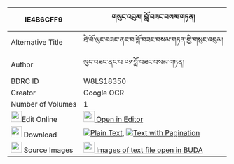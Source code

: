 |IE4B6CFF9|གསུང་འབུམ། བློ་བཟང་བསམ་གཏན། 
| --- | --- 
|Alternative Title |ཐེ་བོ་ལུང་བཟང་ནང་བ་བློ་བཟང་བསམ་གཏན་གྱི་གསུང་འབུམ།
|Author| ལུང་བཟང་ནང་པ ༠༡་བློ་བཟང་བསམ་གཏན།
|BDRC ID | W8LS18350
|Creator | Google OCR
|Number of Volumes| 1
|<img width="25" src="https://img.icons8.com/color/25/000000/edit-property.png">Edit Online| [<img width="25" src="https://avatars.githubusercontent.com/u/45091458?s=200&v=4"> Open in Editor](http://editor.openpecha.org/IE4B6CFF9)
|<img width="25" src="https://img.icons8.com/fluent/48/000000/download-2.png"/>  Download | [![](https://img.icons8.com/color/20/000000/txt.png)Plain Text](https://github.com/Openpecha/IE4B6CFF9/releases/download/v2/sungbum_lozang_samten_plain_IE4B6CFF9.zip), [![](https://img.icons8.com/color/20/000000/txt.png)Text with Pagination](https://github.com/Openpecha/IE4B6CFF9/releases/download/v2/sungbum_lozang_samten_pages_IE4B6CFF9.zip)
|<img width="25" src="https://img.icons8.com/plasticine/100/000000/pictures-folder.png"/>  Source Images | [<img width="25" src="https://library.bdrc.io/icons/BUDA-small.svg"> Images of text file open in BUDA](https://library.bdrc.io/show/bdr:W8LS18350)